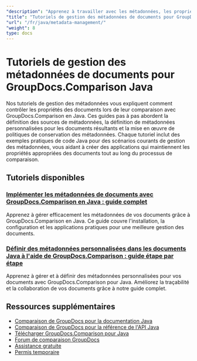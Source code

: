 ```yaml
---
"description": "Apprenez à travailler avec les métadonnées, les propriétés et la configuration des métadonnées des documents dans les résultats de comparaison avec GroupDocs.Comparison pour Java."
"title": "Tutoriels de gestion des métadonnées de documents pour GroupDocs.Comparison Java"
"url": "/fr/java/metadata-management/"
"weight": 8
type: docs
---
```

# Tutoriels de gestion des métadonnées de documents pour GroupDocs.Comparison Java

Nos tutoriels de gestion des métadonnées vous expliquent comment contrôler les propriétés des documents lors de leur comparaison avec GroupDocs.Comparison en Java. Ces guides pas à pas abordent la définition des sources de métadonnées, la définition de métadonnées personnalisées pour les documents résultants et la mise en œuvre de politiques de conservation des métadonnées. Chaque tutoriel inclut des exemples pratiques de code Java pour des scénarios courants de gestion des métadonnées, vous aidant à créer des applications qui maintiennent les propriétés appropriées des documents tout au long du processus de comparaison.

## Tutoriels disponibles

### [Implémenter les métadonnées de documents avec GroupDocs.Comparison en Java : guide complet](./implement-metadata-groupdocs-comparison-java-guide/)
Apprenez à gérer efficacement les métadonnées de vos documents grâce à GroupDocs.Comparison en Java. Ce guide couvre l'installation, la configuration et les applications pratiques pour une meilleure gestion des documents.

### [Définir des métadonnées personnalisées dans les documents Java à l'aide de GroupDocs.Comparison : guide étape par étape](./groupdocs-comparison-java-custom-metadata-guide/)
Apprenez à gérer et à définir des métadonnées personnalisées pour vos documents avec GroupDocs.Comparison pour Java. Améliorez la traçabilité et la collaboration de vos documents grâce à notre guide complet.

## Ressources supplémentaires

- [Comparaison de GroupDocs pour la documentation Java](https://docs.groupdocs.com/comparison/java/)
- [Comparaison de GroupDocs pour la référence de l'API Java](https://reference.groupdocs.com/comparison/java/)
- [Télécharger GroupDocs.Comparison pour Java](https://releases.groupdocs.com/comparison/java/)
- [Forum de comparaison GroupDocs](https://forum.groupdocs.com/c/comparison)
- [Assistance gratuite](https://forum.groupdocs.com/)
- [Permis temporaire](https://purchase.groupdocs.com/temporary-license/)